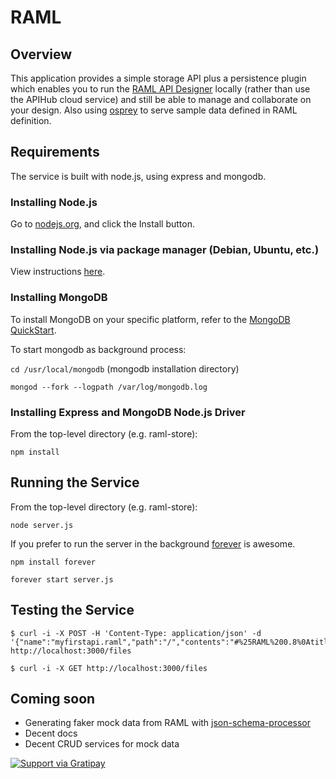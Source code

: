# RAML

## Overview

This application provides a simple storage API plus a persistence plugin which enables you to run the [RAML API Designer](https://github.com/mulesoft/api-designer) locally (rather than use the APIHub cloud service) and still be able to manage and collaborate on your design.
Also using [osprey](https://github.com/mulesoft/osprey) to serve sample data defined in RAML definition.

## Requirements
The service is built with node.js, using express and mongodb.

### Installing Node.js
Go to [nodejs.org](http://nodejs.org), and click the Install button.

### Installing Node.js via package manager (Debian, Ubuntu, etc.)
View instructions [here](https://github.com/joyent/node/wiki/Installing-Node.js-via-package-manager).

### Installing MongoDB
To install MongoDB on your specific platform, refer to the [MongoDB QuickStart](http://docs.mongodb.org/manual/installation/).

To start mongodb as background process:

`cd /usr/local/mongodb`  (mongodb installation directory)

`mongod --fork --logpath /var/log/mongodb.log`

### Installing Express and MongoDB Node.js Driver
From the top-level directory (e.g. raml-store):

`npm install `

## Running the Service
From the top-level directory (e.g. raml-store):

`node server.js`

If you prefer to run the server in the background [forever](http://blog.nodejitsu.com/keep-a-nodejs-server-up-with-forever) is awesome. 

`npm install forever`

`forever start server.js`

## Testing the Service

```
$ curl -i -X POST -H 'Content-Type: application/json' -d 
'{"name":"myfirstapi.raml","path":"/","contents":"#%25RAML%200.8%0Atitle:%20%20%20DONE!!!"}' 
http://localhost:3000/files
```

`$ curl -i -X GET http://localhost:3000/files`

## Coming soon
 - Generating faker mock data from RAML with [json-schema-processor](https://www.npmjs.org/package/json-schema-processor)
 - Decent docs
 - Decent CRUD services for mock data
 
[![Support via Gratipay](https://cdn.rawgit.com/gratipay/gratipay-badge/2.3.0/dist/gratipay.png)](https://gratipay.com/jewelsjacobs/)

